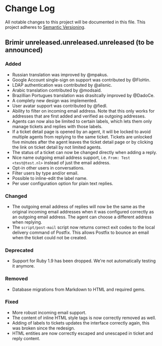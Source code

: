 # Change Log
All notable changes to this project will be documented in this file.
This project adheres to [Semantic Versioning](http://semver.org/).

## Brimir unreleased.unreleased.unreleased (to be announced)
### Added
- Russian translation was improved by @mpakus.
- Google Account single-sign on support was contributed by @FloHin.
- LDAP authentication was contributed by @alisnic.
- Arabic translation contributed by @modsaid.
- Brazillian Portugues translation was drasitcally improved by @DadoCe.
- A complety new design was implemented.
- User avatar support was contributed by @fiedl.
- Ability to filter on incoming email address. Note that this only works for addresses that are first added and verified as outgoing addresses.
- Agents can now also be limited to certain labels, which lets them only manage tickets and replies with those labels.
- If a ticket detail page is opened by an agent, it will be locked to avoid multiple agents from replying to the same ticket. Tickets are unlocked five minutes after the agent leaves the ticket detail page or by clicking the link on ticket detail by not limited agents.
- The status of a ticket can now be changed directly when adding a reply.
- Nice name outgoing email address support, i.e. `From: Test <test@test.nl>` instead of just the email address.
- Opt-in other users in conversations.
- Filter users by type and/or email.
- Possible to inline-edit the label name.
- Per user configuration option for plain text replies.

### Changed
- The outgoing email address of replies will now be the same as the original incoming email addresses when it was configured correctly as an outgoing email address. The agent can choose a different address when replying.
- The `script/post-mail` script now returns correct exit codes to the local delivery command of Postfix. This allows Postfix to bounce an email when the ticket could not be created.

### Deprecated
- Support for Ruby 1.9 has been dropped. We're not automatically testing it anymore.

### Removed
- Database migrations from Markdown to HTML and required gems.

### Fixed
- More robust incoming email support.
- The content of inline HTML style tags is now correctly removed as well.
- Adding of labels to tickets updates the interface correctly again, this was broken since the redesign.
- HTML entities are now correctly escaped and unescaped in ticket and reply content.

